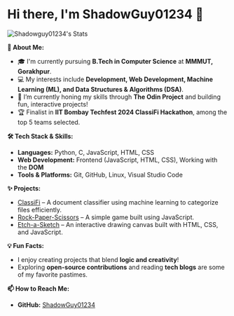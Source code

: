 # Hi there, I'm ShadowGuy01234 👋  

![Shadowguy01234's Stats](https://github-readme-stats.vercel.app/api?username=Shadowguy01234&theme=vue-dark&show_icons=true&hide_border=true&count_private=true)

**🚀 About Me:**  
- 🎓 I'm currently pursuing **B.Tech in Computer Science** at **MMMUT, Gorakhpur**.  
- 💻 My interests include **Development, Web Development, Machine Learning (ML), and Data Structures & Algorithms (DSA)**.  
- 🌱 I’m currently honing my skills through **The Odin Project** and building fun, interactive projects!  
- 🏆 Finalist in **IIT Bombay Techfest 2024 ClassiFi Hackathon**, among the top 5 teams selected.  

**🛠️ Tech Stack & Skills:**  
- **Languages:** Python, C, JavaScript, HTML, CSS  
- **Web Development:** Frontend (JavaScript, HTML, CSS), Working with the **DOM**  
- **Tools & Platforms:** Git, GitHub, Linux, Visual Studio Code  

**✨ Projects:**  
- [ClassiFi](https://github.com/ShadowGuy01234/ClassiFi) – A document classifier using machine learning to categorize files efficiently.  
- [Rock-Paper-Scissors](https://github.com/ShadowGuy01234/Rock-Paper-Scissors) – A simple game built using JavaScript.  
- [Etch-a-Sketch](https://github.com/ShadowGuy01234/Etch-a-Sketch) – An interactive drawing canvas built with HTML, CSS, and JavaScript.  

**💡 Fun Facts:**  
- I enjoy creating projects that blend **logic and creativity**!  
- Exploring **open-source contributions** and reading **tech blogs** are some of my favorite pastimes.  

**📫 How to Reach Me:**  
- **GitHub:** [ShadowGuy01234](https://github.com/ShadowGuy01234)  

